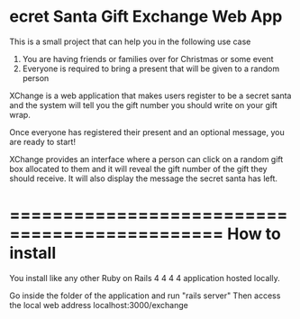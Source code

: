 ecret Santa Gift Exchange Web App
==============================================

This is a small project that can help you in the following use case

1.  You are having friends or families over for Christmas or some event
2.  Everyone is required to bring a present that will be given to a random person

XChange is a web application that makes users register to be a secret santa and the system will tell you the gift number you should write on your gift wrap.

Once everyone has registered their present and an optional message, you are ready to start!

XChange provides an interface where a person can click on a random gift box allocated to them and it will reveal the gift number of the gift they should receive.  It will also display the message the secret santa has left.


==============================================
How to install
==============================================
You install like any other Ruby on Rails 4  4  4  4  application hosted locally.

Go inside the folder of the application and run "rails server"
Then access the local web address localhost:3000/exchange

